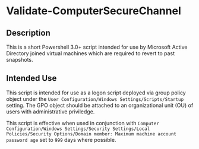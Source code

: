# Validate-ComputerSecureChannel

## Description

This is a short Powershell 3.0+ script intended for use by Microsoft Active Directory joined virtual machines which are required to revert to past snapshots.

## Intended Use

This script is intended for use as a logon script deployed via group policy object under the `User Configuration/Windows Settings/Scripts/Startup` setting. The GPO object should be attached to an organizational unit (OU) of users with administrative priviledge.

This script is effective when used in conjunction with `Computer Configuration/Windows Settings/Security Settings/Local Policies/Security Options/Domain member: Maximum machine account password age` set to `999` days where possible.
